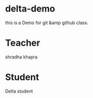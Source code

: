# delta-demo
this is a Demo for git &amp github class.


# Teacher
shradha khapra

# Student
Delta student